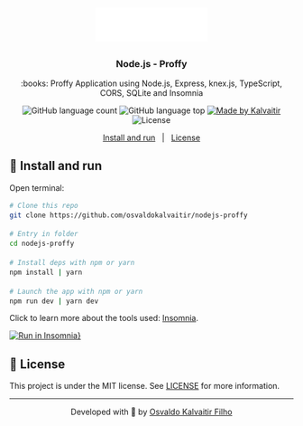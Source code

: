 <h1 align="center">
    <img src="/.github/assets/logo.svg"
    width="200px"
    alt="Logo" />
</h1>

<h3 align="center">
  Node.js - Proffy
</h3>

<p align="center">
  :books: Proffy Application using Node.js, Express, knex.js, TypeScript, CORS, SQLite and Insomnia
</p>

<p align="center">
  <img alt="GitHub language count" src="https://img.shields.io/github/languages/count/osvaldokalvaitir/nodejs-proffy.svg?color=00A83A">

  <img alt="GitHub language top" src="https://img.shields.io/github/languages/top/osvaldokalvaitir/nodejs-proffy.svg?color=00A83A">

  <a href="https://kalvaitir.com/">
    <img alt="Made by Kalvaitir" src="https://img.shields.io/badge/made%20by-Kalvaitir-00A83A">
  </a>

  <img alt="License" src="https://img.shields.io/badge/license-MIT-00A83A">
</p>

<p align="center">
  <a href="#wrench-install-and-run">Install and run</a>&nbsp;&nbsp;&nbsp;|&nbsp;&nbsp;&nbsp;<a href="#memo-license">License</a>
</p>

## :wrench: Install and run

Open terminal:

```sh
# Clone this repo
git clone https://github.com/osvaldokalvaitir/nodejs-proffy

# Entry in folder
cd nodejs-proffy

# Install deps with npm or yarn
npm install | yarn

# Launch the app with npm or yarn
npm run dev | yarn dev
```

Click to learn more about the tools used: [Insomnia](https://github.com/osvaldokalvaitir/awesome/blob/main/src/api-clients/insomnia/insomnia.md).

[![Run in Insomnia}](https://insomnia.rest/images/run.svg)](https://insomnia.rest/run/?label=Proffy&uri=https%3A%2F%2Fraw.githubusercontent.com%2Fosvaldokalvaitir%2Fnodejs-proffy%2Fmain%2FInsomnia.json)

## :memo: License

This project is under the MIT license. See [LICENSE](/LICENSE) for more information.

---

<p align="center">
Developed with 💚 by <a href="https://www.linkedin.com/in/osvaldokalvaitir">Osvaldo Kalvaitir Filho</a>
</p>
